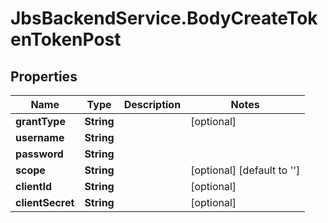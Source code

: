 # JbsBackendService.BodyCreateTokenTokenPost

## Properties
Name | Type | Description | Notes
------------ | ------------- | ------------- | -------------
**grantType** | **String** |  | [optional] 
**username** | **String** |  | 
**password** | **String** |  | 
**scope** | **String** |  | [optional] [default to &#x27;&#x27;]
**clientId** | **String** |  | [optional] 
**clientSecret** | **String** |  | [optional] 
